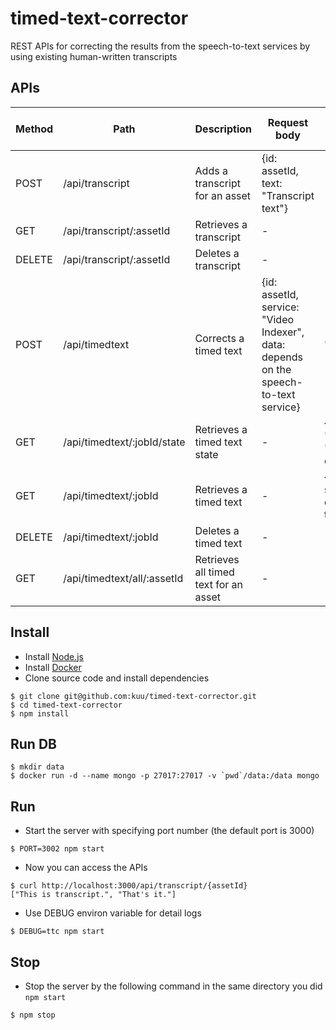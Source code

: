 # timed-text-corrector
REST APIs for correcting the results from the speech-to-text services by using existing human-written transcripts

## APIs
| Method | Path                   | Description   | Request body | Response JSON Format  |
| ------ | ---------------------- | ------------- | ------------- | ------------- |
| POST   | /api/transcript        | Adds a transcript for an asset  | {id: assetId, text: "Transcript text"} |  - |
| GET    | /api/transcript/:assetId     | Retrieves a transcript               | - | ["Sentence"] |
| DELETE | /api/transcript/:assetId     | Deletes a transcript                 | - | - |
| POST   | /api/timedtext               | Corrects a timed text                | {id: assetId, service: "Video Indexer", data: depends on the speech-to-text service} |  "Job ID" |
| GET    | /api/timedtext/:jobId/state | Retrieves a timed text state          | - | {Either "processing", "processed", or "failed"} |
| GET    | /api/timedtext/:jobId       | Retrieves a timed text                | - | {id: assetId, state: state, data: 'TTML text'} |
| DELETE | /api/timedtext/:jobId       | Deletes a timed text                  | - | - |
| GET    | /api/timedtext/all/:assetId | Retrieves all timed text for an asset | - | ["Job ID"] |


## Install
* Install [Node.js](https://nodejs.org/)
* Install [Docker](https://www.docker.com/)
* Clone source code and install dependencies

```
$ git clone git@github.com:kuu/timed-text-corrector.git
$ cd timed-text-corrector
$ npm install
```

## Run DB
```
$ mkdir data
$ docker run -d --name mongo -p 27017:27017 -v `pwd`/data:/data mongo
```

## Run
* Start the server with specifying port number (the default port is 3000)

```
$ PORT=3002 npm start
```

* Now you can access the APIs

```
$ curl http://localhost:3000/api/transcript/{assetId}
["This is transcript.", "That's it."]

```

* Use DEBUG environ variable for detail logs
```
$ DEBUG=ttc npm start
```

## Stop
* Stop the server by the following command in the same directory you did `npm start`

```
$ npm stop
```
